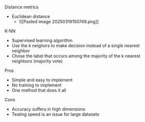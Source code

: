 Distance metrics 
- Euclidean distance
	- ![[Pasted image 20250319150749.png]]

K-NN
- Supervised learning algorithm
- Use the k neighors to make decision instead of a single nearest neighbor 
- Chose the label that occurs among the majority of the k nearest neighbors (majority vote)

Pros 
- Simple and easy to implement 
- No training to implement 
- One method that does it all 

Cons 
- Accuracy suffers in high dimensions 
- Testing speed is an issue for large datasets 


